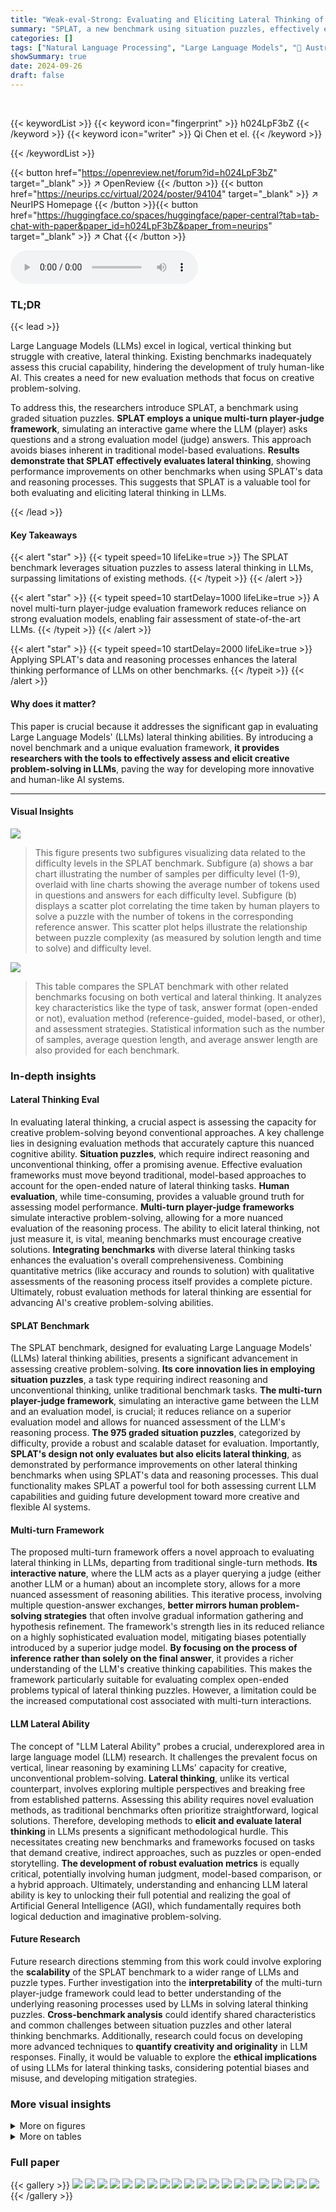 ```yaml
---
title: "Weak-eval-Strong: Evaluating and Eliciting Lateral Thinking of LLMs with Situation Puzzles"
summary: "SPLAT, a new benchmark using situation puzzles, effectively evaluates and elicits lateral thinking in LLMs through a multi-turn player-judge framework, revealing significant performance improvements o..."
categories: []
tags: ["Natural Language Processing", "Large Language Models", "🏢 Australian Institute for Machine Learning, University of Adelaide",]
showSummary: true
date: 2024-09-26
draft: false
---
```


<br>

{{< keywordList >}}
{{< keyword icon="fingerprint" >}} h024LpF3bZ {{< /keyword >}}
{{< keyword icon="writer" >}} Qi Chen et el. {{< /keyword >}}
 
{{< /keywordList >}}

{{< button href="https://openreview.net/forum?id=h024LpF3bZ" target="_blank" >}}
↗ OpenReview
{{< /button >}}
{{< button href="https://neurips.cc/virtual/2024/poster/94104" target="_blank" >}}
↗ NeurIPS Homepage
{{< /button >}}{{< button href="https://huggingface.co/spaces/huggingface/paper-central?tab=tab-chat-with-paper&paper_id=h024LpF3bZ&paper_from=neurips" target="_blank" >}}
↗ Chat
{{< /button >}}



<audio controls>
    <source src="https://ai-paper-reviewer.com/h024LpF3bZ/podcast.wav" type="audio/wav">
    Your browser does not support the audio element.
</audio>


### TL;DR


{{< lead >}}

Large Language Models (LLMs) excel in logical, vertical thinking but struggle with creative, lateral thinking.  Existing benchmarks inadequately assess this crucial capability, hindering the development of truly human-like AI.  This creates a need for new evaluation methods that focus on creative problem-solving.



To address this, the researchers introduce SPLAT, a benchmark using graded situation puzzles.  **SPLAT employs a unique multi-turn player-judge framework**, simulating an interactive game where the LLM (player) asks questions and a strong evaluation model (judge) answers. This approach avoids biases inherent in traditional model-based evaluations.  **Results demonstrate that SPLAT effectively evaluates lateral thinking**, showing performance improvements on other benchmarks when using SPLAT's data and reasoning processes. This suggests that SPLAT is a valuable tool for both evaluating and eliciting lateral thinking in LLMs.

{{< /lead >}}


#### Key Takeaways

{{< alert "star" >}}
{{< typeit speed=10 lifeLike=true >}} The SPLAT benchmark leverages situation puzzles to assess lateral thinking in LLMs, surpassing limitations of existing methods. {{< /typeit >}}
{{< /alert >}}

{{< alert "star" >}}
{{< typeit speed=10 startDelay=1000 lifeLike=true >}} A novel multi-turn player-judge evaluation framework reduces reliance on strong evaluation models, enabling fair assessment of state-of-the-art LLMs. {{< /typeit >}}
{{< /alert >}}

{{< alert "star" >}}
{{< typeit speed=10 startDelay=2000 lifeLike=true >}} Applying SPLAT's data and reasoning processes enhances the lateral thinking performance of LLMs on other benchmarks. {{< /typeit >}}
{{< /alert >}}

#### Why does it matter?
This paper is crucial because it addresses the significant gap in evaluating Large Language Models' (LLMs) lateral thinking abilities.  By introducing a novel benchmark and a unique evaluation framework, **it provides researchers with the tools to effectively assess and elicit creative problem-solving in LLMs**, paving the way for developing more innovative and human-like AI systems.

------
#### Visual Insights



![](https://ai-paper-reviewer.com/h024LpF3bZ/figures_4_1.jpg)

> This figure presents two subfigures visualizing data related to the difficulty levels in the SPLAT benchmark.  Subfigure (a) shows a bar chart illustrating the number of samples per difficulty level (1-9), overlaid with line charts showing the average number of tokens used in questions and answers for each difficulty level. Subfigure (b) displays a scatter plot correlating the time taken by human players to solve a puzzle with the number of tokens in the corresponding reference answer.  This scatter plot helps illustrate the relationship between puzzle complexity (as measured by solution length and time to solve) and difficulty level.





![](https://ai-paper-reviewer.com/h024LpF3bZ/tables_3_1.jpg)

> This table compares the SPLAT benchmark with other related benchmarks focusing on both vertical and lateral thinking.  It analyzes key characteristics like the type of task, answer format (open-ended or not), evaluation method (reference-guided, model-based, or other), and assessment strategies.  Statistical information such as the number of samples, average question length, and average answer length are also provided for each benchmark.





### In-depth insights


#### Lateral Thinking Eval
In evaluating lateral thinking, a crucial aspect is assessing the capacity for creative problem-solving beyond conventional approaches.  A key challenge lies in designing evaluation methods that accurately capture this nuanced cognitive ability. **Situation puzzles**, which require indirect reasoning and unconventional thinking, offer a promising avenue.  Effective evaluation frameworks must move beyond traditional, model-based approaches to account for the open-ended nature of lateral thinking tasks. **Human evaluation**, while time-consuming, provides a valuable ground truth for assessing model performance.  **Multi-turn player-judge frameworks** simulate interactive problem-solving, allowing for a more nuanced evaluation of the reasoning process. The ability to elicit lateral thinking, not just measure it, is vital, meaning benchmarks must encourage creative solutions. **Integrating benchmarks** with diverse lateral thinking tasks enhances the evaluation's overall comprehensiveness. Combining quantitative metrics (like accuracy and rounds to solution) with qualitative assessments of the reasoning process itself provides a complete picture. Ultimately, robust evaluation methods for lateral thinking are essential for advancing AI's creative problem-solving abilities.

#### SPLAT Benchmark
The SPLAT benchmark, designed for evaluating Large Language Models' (LLMs) lateral thinking abilities, presents a significant advancement in assessing creative problem-solving.  **Its core innovation lies in employing situation puzzles**, a task type requiring indirect reasoning and unconventional thinking, unlike traditional benchmark tasks.  **The multi-turn player-judge framework**, simulating an interactive game between the LLM and an evaluation model, is crucial; it reduces reliance on a superior evaluation model and allows for nuanced assessment of the LLM's reasoning process.  **The 975 graded situation puzzles**, categorized by difficulty, provide a robust and scalable dataset for evaluation.  Importantly, **SPLAT's design not only evaluates but also elicits lateral thinking**, as demonstrated by performance improvements on other lateral thinking benchmarks when using SPLAT's data and reasoning processes. This dual functionality makes SPLAT a powerful tool for both assessing current LLM capabilities and guiding future development toward more creative and flexible AI systems.

#### Multi-turn Framework
The proposed multi-turn framework offers a novel approach to evaluating lateral thinking in LLMs, departing from traditional single-turn methods.  **Its interactive nature**, where the LLM acts as a player querying a judge (either another LLM or a human) about an incomplete story, allows for a more nuanced assessment of reasoning abilities.  This iterative process, involving multiple question-answer exchanges, **better mirrors human problem-solving strategies** that often involve gradual information gathering and hypothesis refinement.  The framework's strength lies in its reduced reliance on a highly sophisticated evaluation model, mitigating biases potentially introduced by a superior judge model.  **By focusing on the process of inference rather than solely on the final answer**, it provides a richer understanding of the LLM's creative thinking capabilities.  This makes the framework particularly suitable for evaluating complex open-ended problems typical of lateral thinking puzzles. However, a limitation could be the increased computational cost associated with multi-turn interactions.

#### LLM Lateral Ability
The concept of "LLM Lateral Ability" probes a crucial, underexplored area in large language model (LLM) research.  It challenges the prevalent focus on vertical, linear reasoning by examining LLMs' capacity for creative, unconventional problem-solving.  **Lateral thinking**, unlike its vertical counterpart, involves exploring multiple perspectives and breaking free from established patterns.  Assessing this ability requires novel evaluation methods, as traditional benchmarks often prioritize straightforward, logical solutions.  Therefore, developing methods to **elicit and evaluate lateral thinking** in LLMs presents a significant methodological hurdle. This necessitates creating new benchmarks and frameworks focused on tasks that demand creative, indirect approaches, such as puzzles or open-ended storytelling.  **The development of robust evaluation metrics** is equally critical, potentially involving human judgment, model-based comparison, or a hybrid approach.  Ultimately, understanding and enhancing LLM lateral ability is key to unlocking their full potential and realizing the goal of Artificial General Intelligence (AGI), which fundamentally requires both logical deduction and imaginative problem-solving.

#### Future Research
Future research directions stemming from this work could involve exploring the **scalability** of the SPLAT benchmark to a wider range of LLMs and puzzle types.  Further investigation into the **interpretability** of the multi-turn player-judge framework could lead to better understanding of the underlying reasoning processes used by LLMs in solving lateral thinking puzzles.  **Cross-benchmark analysis** could identify shared characteristics and common challenges between situation puzzles and other lateral thinking benchmarks.  Additionally, research could focus on developing more advanced techniques to **quantify creativity and originality** in LLM responses.  Finally, it would be valuable to explore the **ethical implications** of using LLMs for lateral thinking tasks, considering potential biases and misuse, and developing mitigation strategies.


### More visual insights

<details>
<summary>More on figures
</summary>


![](https://ai-paper-reviewer.com/h024LpF3bZ/figures_6_1.jpg)

> This figure shows two subfigures. Subfigure (a) presents a bar chart illustrating the distribution of situation puzzles across three difficulty levels (Easy, Medium, Hard), indicating the number of samples in each level and the average number of tokens in questions and answers for each level. Subfigure (b) displays a scatter plot showing the relationship between the time taken by human players to solve the puzzles and the length (number of tokens) of the reference answers for 200 samples across all difficulty levels.


![](https://ai-paper-reviewer.com/h024LpF3bZ/figures_8_1.jpg)

> This figure shows the performance comparison of several LLMs on the RiddleSense benchmark.  It highlights the impact of using auxiliary reasoning prompts derived from the SPLAT benchmark.  Llama3 (8B & 70B) and GPT-4 are evaluated in a zero-shot setting, while other models are fine-tuned on RiddleSense and CSQA datasets. The '*' indicates models that incorporated auxiliary reasoning prompts from the SPLAT benchmark, demonstrating improved performance compared to their zero-shot counterparts.


</details>




<details>
<summary>More on tables
</summary>


![](https://ai-paper-reviewer.com/h024LpF3bZ/tables_7_1.jpg)
> This table presents the level of agreement between three different judge models (WizardLM-2, Llama3-70B, and human judges) on the final answer accuracy of the SPLAT benchmark's puzzles. The agreement is measured separately for three difficulty levels: Easy, Medium, and Hard.  Each entry in the table shows the percentage agreement between the specified judge model and the human judgments.

![](https://ai-paper-reviewer.com/h024LpF3bZ/tables_7_2.jpg)
> This table presents the agreement rate between three different types of judges (WizardLM-2, Llama3-70B, and human evaluators) on the reasoning process of solving situation puzzles within the SPLAT benchmark. The agreement is measured across three difficulty levels (easy, medium, and hard).  A higher percentage indicates a stronger agreement between the judge and human evaluations on the reasoning process.

![](https://ai-paper-reviewer.com/h024LpF3bZ/tables_8_1.jpg)
> This table presents the performance of various Large Language Models (LLMs) on the Situation Puzzles for LAteral Thinking benchmark (SPLAT).  The performance is evaluated across three difficulty levels (Easy, Medium, Hard) and overall.  Three metrics are reported for each LLM and difficulty level: Accuracy (Acc, %), representing the percentage of correctly solved puzzles; Average Round (Rnd, ↓), indicating the average number of interaction rounds needed to solve a puzzle (lower is better); and Overall (O/A, ↑), a combined metric that considers both accuracy and the number of rounds (higher is better). The table allows for a comparison of LLMs' lateral thinking capabilities across difficulty levels.

![](https://ai-paper-reviewer.com/h024LpF3bZ/tables_9_1.jpg)
> This table presents the performance of various Large Language Models (LLMs) on the Situation Puzzles for Lateral Thinking benchmark (SPLAT).  It shows the accuracy (Acc), average number of rounds (Rnd) needed to solve the puzzles, and an overall performance score (O/A) for each LLM across three difficulty levels (Easy, Medium, Hard) of the SPLAT benchmark.  The results highlight the varying capabilities of different LLMs in solving situation puzzles, demonstrating the challenges and opportunities in developing LLMs with stronger lateral thinking abilities.

![](https://ai-paper-reviewer.com/h024LpF3bZ/tables_9_2.jpg)
> This table presents the results of applying the data and reasoning processes from the SPLAT benchmark to other lateral thinking benchmarks, RiddleSense and Brain Teaser.  It compares the performance of Llama3 8B and 70B models under three conditions:  1. Original (no data or reasoning processes applied) 2. Using only the SPLAT data 3. Using both the SPLAT data and reasoning processes. The results show that incorporating both the data and reasoning processes improves performance across all benchmarks and models.

</details>




### Full paper

{{< gallery >}}
<img src="https://ai-paper-reviewer.com/h024LpF3bZ/1.png" class="grid-w50 md:grid-w33 xl:grid-w25" />
<img src="https://ai-paper-reviewer.com/h024LpF3bZ/2.png" class="grid-w50 md:grid-w33 xl:grid-w25" />
<img src="https://ai-paper-reviewer.com/h024LpF3bZ/3.png" class="grid-w50 md:grid-w33 xl:grid-w25" />
<img src="https://ai-paper-reviewer.com/h024LpF3bZ/4.png" class="grid-w50 md:grid-w33 xl:grid-w25" />
<img src="https://ai-paper-reviewer.com/h024LpF3bZ/5.png" class="grid-w50 md:grid-w33 xl:grid-w25" />
<img src="https://ai-paper-reviewer.com/h024LpF3bZ/6.png" class="grid-w50 md:grid-w33 xl:grid-w25" />
<img src="https://ai-paper-reviewer.com/h024LpF3bZ/7.png" class="grid-w50 md:grid-w33 xl:grid-w25" />
<img src="https://ai-paper-reviewer.com/h024LpF3bZ/8.png" class="grid-w50 md:grid-w33 xl:grid-w25" />
<img src="https://ai-paper-reviewer.com/h024LpF3bZ/9.png" class="grid-w50 md:grid-w33 xl:grid-w25" />
<img src="https://ai-paper-reviewer.com/h024LpF3bZ/10.png" class="grid-w50 md:grid-w33 xl:grid-w25" />
<img src="https://ai-paper-reviewer.com/h024LpF3bZ/11.png" class="grid-w50 md:grid-w33 xl:grid-w25" />
<img src="https://ai-paper-reviewer.com/h024LpF3bZ/12.png" class="grid-w50 md:grid-w33 xl:grid-w25" />
<img src="https://ai-paper-reviewer.com/h024LpF3bZ/13.png" class="grid-w50 md:grid-w33 xl:grid-w25" />
<img src="https://ai-paper-reviewer.com/h024LpF3bZ/14.png" class="grid-w50 md:grid-w33 xl:grid-w25" />
<img src="https://ai-paper-reviewer.com/h024LpF3bZ/15.png" class="grid-w50 md:grid-w33 xl:grid-w25" />
<img src="https://ai-paper-reviewer.com/h024LpF3bZ/16.png" class="grid-w50 md:grid-w33 xl:grid-w25" />
<img src="https://ai-paper-reviewer.com/h024LpF3bZ/17.png" class="grid-w50 md:grid-w33 xl:grid-w25" />
<img src="https://ai-paper-reviewer.com/h024LpF3bZ/18.png" class="grid-w50 md:grid-w33 xl:grid-w25" />
<img src="https://ai-paper-reviewer.com/h024LpF3bZ/19.png" class="grid-w50 md:grid-w33 xl:grid-w25" />
<img src="https://ai-paper-reviewer.com/h024LpF3bZ/20.png" class="grid-w50 md:grid-w33 xl:grid-w25" />
{{< /gallery >}}